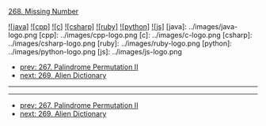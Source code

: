[268. Missing Number](https://leetcode.com/problems/missing-number/)

[![java]](../java/268-missing-number.md)
[![cpp]](../cpp/268-missing-number.md)
[![c]](../c/268-missing-number.md)
[![csharp]](../csharp/268-missing-number.md)
[![ruby]](../ruby/268-missing-number.md)
[![python]](../python/268-missing-number.md)
[![js]](../js/268-missing-number.md)
[java]: ../images/java-logo.png
[cpp]: ../images/cpp-logo.png
[c]: ../images/c-logo.png
[csharp]: ../images/csharp-logo.png
[ruby]: ../images/ruby-logo.png
[python]: ../images/python-logo.png
[js]: ../images/js-logo.png

- [prev: 267. Palindrome Permutation II](267-palindrome-permutation-ii.md)
- [next: 269. Alien Dictionary](269-alien-dictionary.md)

---



---

- [prev: 267. Palindrome Permutation II](267-palindrome-permutation-ii.md)
- [next: 269. Alien Dictionary](269-alien-dictionary.md)
